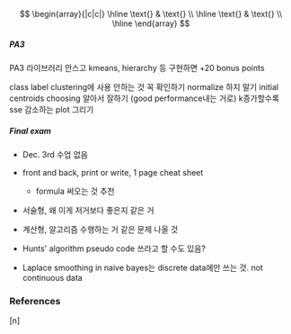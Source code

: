 $$
\begin{array}{|c|c|}
\hline
\text{} & \text{} \\
\hline
\text{} & \text{} \\
\hline
\end{array}
$$

##### PA3

PA3 라이브러리 안스고 kmeans, hierarchy 등 구현하면 +20 bonus points

class label clustering에 사용 안하는 것 꼭 확인하기
normalize 하지 말기
initial centroids choosing 알아서 잘하기 (good performance내는 거로)
k증가할수록 sse 감소하는 plot 그리기

##### Final exam

* Dec. 3rd 수업 없음
* front and back, print or write, 1 page cheat sheet
    - formula 써오는 것 추천

* 서술형, 왜 이게 저거보다 좋은지 같은 거
* 계산형, 알고리즘 수행하는 거 같은 문제 나올 것

* Hunts' algorithm pseudo code 쓰라고 할 수도 있음?
* Laplace smoothing in naive bayes는 discrete data에만 쓰는 것. not continuous data


### References

$\tag*{}\label{n} \text{[n] }$
